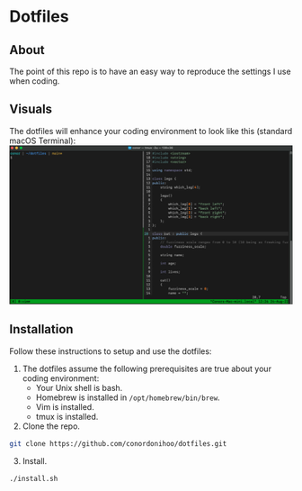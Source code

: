 # Dotfiles
## About
The point of this repo is to have an easy way to reproduce the settings I use when coding.
## Visuals
The dotfiles will enhance your coding environment to look like this (standard macOS Terminal):
![Alt text](./demo.png?raw=True "Title")
## Installation
Follow these instructions to setup and use the dotfiles:
1. The dotfiles assume the following prerequisites are true about your coding environment:
    * Your Unix shell is bash.
    * Homebrew is installed in `/opt/homebrew/bin/brew`.
    * Vim is installed.
    * tmux is installed.
2. Clone the repo.
  ```sh
  git clone https://github.com/conordonihoo/dotfiles.git
  ```
3. Install.
  ```sh
  ./install.sh
  ```
